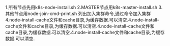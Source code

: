 1.所有节点先用k8s-node-install.sh
2.MASTER节点用k8s-master-install.sh
3.其他节点用node-join-cmd-print.sh 列出加入集群命令,通过命令加入集群
4.node-install-cache文件和cache目录,为缓存数据.可以清空.4.node-install-cache文件和cache目录,为缓存数据.可以清空.4.node-install-cache文件和cache目录,为缓存数据.可以清空.4.node-install-cache文件和cache目录,为缓存数据.可以清空.

